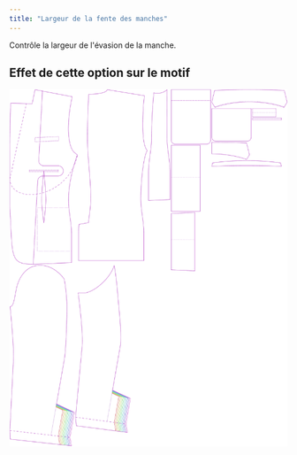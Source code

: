 ```yaml
---
title: "Largeur de la fente des manches"
---
```


Contrôle la largeur de l'évasion de la manche.

## Effet de cette option sur le motif

![Cette image montre l'effet de cette option en superposant plusieurs variantes qui ont une valeur différente pour cette option](jaeger_sleeveventwidth_sample.svg "Effet de cette option sur le motif")
